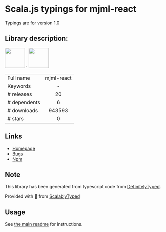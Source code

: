 
# Scala.js typings for mjml-react

Typings are for version 1.0

## Library description:
<img src="https://cdn.worldvectorlogo.com/logos/mjml-by-mailjet.svg" height="64"/> &middot; <img src="https://cdn.worldvectorlogo.com/logos/react.svg" width="64" height="64"/>

|                    |                 |
| ------------------ | :-------------: |
| Full name          | mjml-react |
| Keywords           | - |
| # releases         | 20 |
| # dependents       | 6 |
| # downloads        | 943593 |
| # stars            | 0 |

## Links
- [Homepage](https://github.com/wix-incubator/mjml-react)
- [Bugs](https://github.com/wix-incubator/mjml-react/issues)
- [Npm](https://www.npmjs.com/package/mjml-react)
    


## Note
This library has been generated from typescript code from [DefinitelyTyped](https://definitelytyped.org).

Provided with :purple_heart: from [ScalablyTyped](https://github.com/oyvindberg/ScalablyTyped)

## Usage
See [the main readme](../../readme.md) for instructions.


